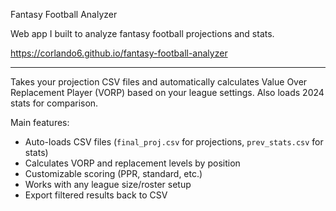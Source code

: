 Fantasy Football Analyzer

Web app I built to analyze fantasy football projections and stats.

https://corlando6.github.io/fantasy-football-analyzer

____________________________________________________________

Takes your projection CSV files and automatically calculates Value Over Replacement Player (VORP) based on your league settings. Also loads 2024 stats for comparison.

Main features:
- Auto-loads CSV files (`final_proj.csv` for projections, `prev_stats.csv` for stats)
- Calculates VORP and replacement levels by position
- Customizable scoring (PPR, standard, etc.)
- Works with any league size/roster setup
- Export filtered results back to CSV
